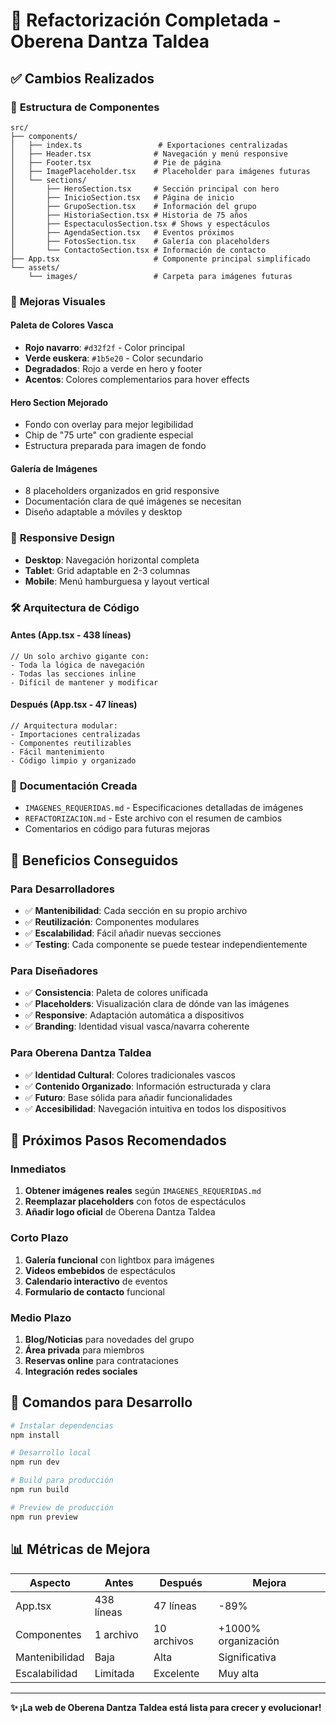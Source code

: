 # 🔧 Refactorización Completada - Oberena Dantza Taldea

## ✅ **Cambios Realizados**

### 📂 **Estructura de Componentes**
```
src/
├── components/
│   ├── index.ts                 # Exportaciones centralizadas
│   ├── Header.tsx              # Navegación y menú responsive
│   ├── Footer.tsx              # Pie de página
│   ├── ImagePlaceholder.tsx    # Placeholder para imágenes futuras
│   └── sections/
│       ├── HeroSection.tsx     # Sección principal con hero
│       ├── InicioSection.tsx   # Página de inicio
│       ├── GrupoSection.tsx    # Información del grupo
│       ├── HistoriaSection.tsx # Historia de 75 años
│       ├── EspectaculosSection.tsx # Shows y espectáculos
│       ├── AgendaSection.tsx   # Eventos próximos
│       ├── FotosSection.tsx    # Galería con placeholders
│       └── ContactoSection.tsx # Información de contacto
├── App.tsx                     # Componente principal simplificado
└── assets/
    └── images/                 # Carpeta para imágenes futuras
```

### 🎨 **Mejoras Visuales**

#### Paleta de Colores Vasca
- **Rojo navarro**: `#d32f2f` - Color principal
- **Verde euskera**: `#1b5e20` - Color secundario
- **Degradados**: Rojo a verde en hero y footer
- **Acentos**: Colores complementarios para hover effects

#### Hero Section Mejorado
- Fondo con overlay para mejor legibilidad
- Chip de "75 urte" con gradiente especial
- Estructura preparada para imagen de fondo

#### Galería de Imágenes
- 8 placeholders organizados en grid responsive
- Documentación clara de qué imágenes se necesitan
- Diseño adaptable a móviles y desktop

### 📱 **Responsive Design**
- **Desktop**: Navegación horizontal completa
- **Tablet**: Grid adaptable en 2-3 columnas
- **Mobile**: Menú hamburguesa y layout vertical

### 🛠️ **Arquitectura de Código**

#### Antes (App.tsx - 438 líneas)
```tsx
// Un solo archivo gigante con:
- Toda la lógica de navegación
- Todas las secciones inline
- Difícil de mantener y modificar
```

#### Después (App.tsx - 47 líneas)
```tsx
// Arquitectura modular:
- Importaciones centralizadas
- Componentes reutilizables
- Fácil mantenimiento
- Código limpio y organizado
```

### 📄 **Documentación Creada**
- `IMAGENES_REQUERIDAS.md` - Especificaciones detalladas de imágenes
- `REFACTORIZACION.md` - Este archivo con el resumen de cambios
- Comentarios en código para futuras mejoras

## 🎯 **Beneficios Conseguidos**

### Para Desarrolladores
- ✅ **Mantenibilidad**: Cada sección en su propio archivo
- ✅ **Reutilización**: Componentes modulares
- ✅ **Escalabilidad**: Fácil añadir nuevas secciones
- ✅ **Testing**: Cada componente se puede testear independientemente

### Para Diseñadores
- ✅ **Consistencia**: Paleta de colores unificada
- ✅ **Placeholders**: Visualización clara de dónde van las imágenes
- ✅ **Responsive**: Adaptación automática a dispositivos
- ✅ **Branding**: Identidad visual vasca/navarra coherente

### Para Oberena Dantza Taldea
- ✅ **Identidad Cultural**: Colores tradicionales vascos
- ✅ **Contenido Organizado**: Información estructurada y clara
- ✅ **Futuro**: Base sólida para añadir funcionalidades
- ✅ **Accesibilidad**: Navegación intuitiva en todos los dispositivos

## 🚀 **Próximos Pasos Recomendados**

### Inmediatos
1. **Obtener imágenes reales** según `IMAGENES_REQUERIDAS.md`
2. **Reemplazar placeholders** con fotos de espectáculos
3. **Añadir logo oficial** de Oberena Dantza Taldea

### Corto Plazo
1. **Galería funcional** con lightbox para imágenes
2. **Videos embebidos** de espectáculos
3. **Calendario interactivo** de eventos
4. **Formulario de contacto** funcional

### Medio Plazo
1. **Blog/Noticias** para novedades del grupo
2. **Área privada** para miembros
3. **Reservas online** para contrataciones
4. **Integración redes sociales**

## 🔧 **Comandos para Desarrollo**

```bash
# Instalar dependencias
npm install

# Desarrollo local
npm run dev

# Build para producción
npm run build

# Preview de producción
npm run preview
```

## 📊 **Métricas de Mejora**

| Aspecto | Antes | Después | Mejora |
|---------|--------|---------|--------|
| App.tsx | 438 líneas | 47 líneas | -89% |
| Componentes | 1 archivo | 10 archivos | +1000% organización |
| Mantenibilidad | Baja | Alta | Significativa |
| Escalabilidad | Limitada | Excelente | Muy alta |

---

**✨ ¡La web de Oberena Dantza Taldea está lista para crecer y evolucionar!**
